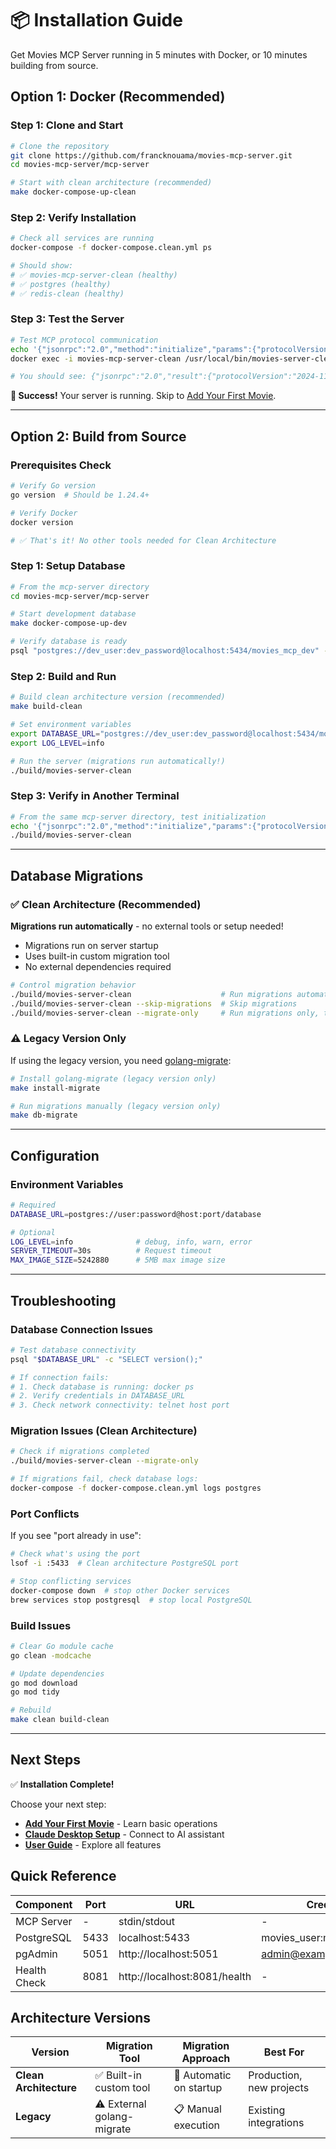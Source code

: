 # 📦 Installation Guide

Get Movies MCP Server running in 5 minutes with Docker, or 10 minutes building from source.

## Option 1: Docker (Recommended)

### Step 1: Clone and Start
```bash
# Clone the repository
git clone https://github.com/francknouama/movies-mcp-server.git
cd movies-mcp-server/mcp-server

# Start with clean architecture (recommended)
make docker-compose-up-clean
```

### Step 2: Verify Installation
```bash
# Check all services are running
docker-compose -f docker-compose.clean.yml ps

# Should show:
# ✅ movies-mcp-server-clean (healthy)
# ✅ postgres (healthy)  
# ✅ redis-clean (healthy)
```

### Step 3: Test the Server
```bash
# Test MCP protocol communication
echo '{"jsonrpc":"2.0","method":"initialize","params":{"protocolVersion":"2024-11-05","capabilities":{}},"id":1}' | \
docker exec -i movies-mcp-server-clean /usr/local/bin/movies-server-clean

# You should see: {"jsonrpc":"2.0","result":{"protocolVersion":"2024-11-05",...},"id":1}
```

**🎉 Success!** Your server is running. Skip to [Add Your First Movie](./first-movie.md).

---

## Option 2: Build from Source

### Prerequisites Check
```bash
# Verify Go version
go version  # Should be 1.24.4+

# Verify Docker
docker version

# ✅ That's it! No other tools needed for Clean Architecture
```

### Step 1: Setup Database
```bash
# From the mcp-server directory
cd movies-mcp-server/mcp-server

# Start development database
make docker-compose-up-dev

# Verify database is ready
psql "postgres://dev_user:dev_password@localhost:5434/movies_mcp_dev" -c "SELECT 1;"
```

### Step 2: Build and Run
```bash
# Build clean architecture version (recommended)
make build-clean

# Set environment variables
export DATABASE_URL="postgres://dev_user:dev_password@localhost:5434/movies_mcp_dev"
export LOG_LEVEL=info

# Run the server (migrations run automatically!)
./build/movies-server-clean
```

### Step 3: Verify in Another Terminal
```bash
# From the same mcp-server directory, test initialization
echo '{"jsonrpc":"2.0","method":"initialize","params":{"protocolVersion":"2024-11-05","capabilities":{}},"id":1}' | \
./build/movies-server-clean
```

---

## Database Migrations

### ✅ Clean Architecture (Recommended)
**Migrations run automatically** - no external tools or setup needed!

- Migrations run on server startup
- Uses built-in custom migration tool
- No external dependencies required

```bash
# Control migration behavior
./build/movies-server-clean                    # Run migrations automatically (default)
./build/movies-server-clean --skip-migrations  # Skip migrations 
./build/movies-server-clean --migrate-only     # Run migrations only, then exit
```

### ⚠️ Legacy Version Only
If using the legacy version, you need [golang-migrate](https://github.com/golang-migrate/migrate):

```bash
# Install golang-migrate (legacy version only)
make install-migrate

# Run migrations manually (legacy version only)  
make db-migrate
```

---

## Configuration

### Environment Variables
```bash
# Required
DATABASE_URL=postgres://user:password@host:port/database

# Optional
LOG_LEVEL=info              # debug, info, warn, error
SERVER_TIMEOUT=30s          # Request timeout
MAX_IMAGE_SIZE=5242880      # 5MB max image size
```

---

## Troubleshooting

### Database Connection Issues
```bash
# Test database connectivity
psql "$DATABASE_URL" -c "SELECT version();"

# If connection fails:
# 1. Check database is running: docker ps
# 2. Verify credentials in DATABASE_URL
# 3. Check network connectivity: telnet host port
```

### Migration Issues (Clean Architecture)
```bash
# Check if migrations completed
./build/movies-server-clean --migrate-only

# If migrations fail, check database logs:
docker-compose -f docker-compose.clean.yml logs postgres
```

### Port Conflicts
If you see "port already in use":
```bash
# Check what's using the port
lsof -i :5433  # Clean architecture PostgreSQL port

# Stop conflicting services
docker-compose down  # stop other Docker services
brew services stop postgresql  # stop local PostgreSQL
```

### Build Issues
```bash
# Clear Go module cache
go clean -modcache

# Update dependencies  
go mod download
go mod tidy

# Rebuild
make clean build-clean
```

---

## Next Steps

✅ **Installation Complete!** 

Choose your next step:
- **[Add Your First Movie](./first-movie.md)** - Learn basic operations
- **[Claude Desktop Setup](./claude-desktop.md)** - Connect to AI assistant
- **[User Guide](../guides/user-guide.md)** - Explore all features

## Quick Reference

| Component | Port | URL | Credentials |
|-----------|------|-----|-------------|
| MCP Server | - | stdin/stdout | - |
| PostgreSQL | 5433 | localhost:5433 | movies_user:movies_password |
| pgAdmin | 5051 | http://localhost:5051 | admin@example.com:admin |
| Health Check | 8081 | http://localhost:8081/health | - |

## Architecture Versions

| Version | Migration Tool | Migration Approach | Best For |
|---------|---------------|-------------------|----------|
| **Clean Architecture** | ✅ Built-in custom tool | 🔄 Automatic on startup | Production, new projects |
| **Legacy** | ⚠️ External golang-migrate | 📋 Manual execution | Existing integrations |